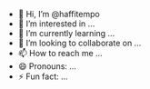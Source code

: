 - 👋 Hi, I’m @haffitempo
- 👀 I’m interested in ...
- 🌱 I’m currently learning ...
- 💞️ I’m looking to collaborate on ...
- 📫 How to reach me ...
- 😄 Pronouns: ...
- ⚡ Fun fact: ...

<!---
haffitempo/haffitempo is a ✨ special ✨ repository because its `README.md` (this file) appears on your GitHub profile.
You can click the Preview link to take a look at your changes.
--->
